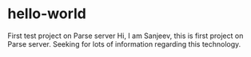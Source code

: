 # hello-world
First test project on Parse server
Hi,
I am Sanjeev, this is first project on Parse server.
Seeking for lots of information regarding this technology.
